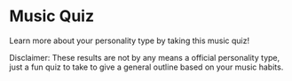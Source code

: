 # Music Quiz
Learn more about your personality type by taking this music quiz!



Disclaimer: These results are not by any means a official personality type, just a fun quiz to take to give a general outline based on your music habits.
